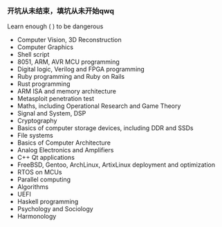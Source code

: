 ### 开坑从未结束，填坑从未开始qwq

Learn enough ( ) to be dangerous

+ Computer Vision, 3D Reconstruction
+ Computer Graphics
+ Shell script
+ 8051, ARM, AVR MCU programming
+ Digital logic, Verilog and FPGA programming
+ Ruby programming and Ruby on Rails
+ Rust programming
+ ARM ISA and memory architecture
+ Metasploit penetration test
+ Maths, including Operational Research and Game Theory
+ Signal and System, DSP
+ Cryptography
+ Basics of computer storage devices, including DDR and SSDs
+ File systems 
+ Basics of Computer Architecture
+ Analog Electronics and Amplifiers
+ C++ Qt applications
+ FreeBSD, Gentoo, ArchLinux, ArtixLinux deployment and optimization
+ RTOS on MCUs
+ Parallel computing
+ Algorithms
+ UEFI
+ Haskell programming
+ Psychology and Sociology
+ Harmonology